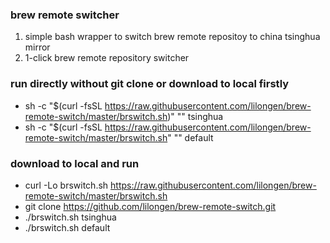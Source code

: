 ### brew remote switcher
1. simple bash wrapper to switch brew remote repositoy to china tsinghua mirror
2. 1-click brew remote repository switcher
### run directly without git clone or download to local firstly
- sh -c "$(curl -fsSL https://raw.githubusercontent.com/lilongen/brew-remote-switch/master/brswitch.sh)" "" tsinghua
- sh -c "$(curl -fsSL https://raw.githubusercontent.com/lilongen/brew-remote-switch/master/brswitch.sh" "" default

### download to local and run
- curl -Lo brswitch.sh https://raw.githubusercontent.com/lilongen/brew-remote-switch/master/brswitch.sh
- git clone https://github.com/lilongen/brew-remote-switch.git
- ./brswitch.sh tsinghua
- ./brswitch.sh default
